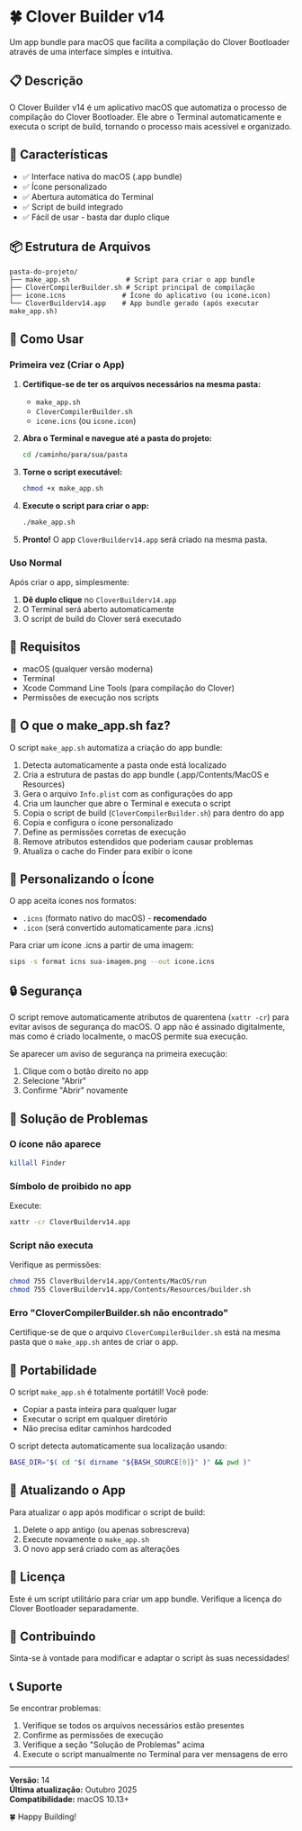 # 🍀 Clover Builder v14

Um app bundle para macOS que facilita a compilação do Clover Bootloader através de uma interface simples e intuitiva.

## 📋 Descrição

O Clover Builder v14 é um aplicativo macOS que automatiza o processo de compilação do Clover Bootloader. Ele abre o Terminal automaticamente e executa o script de build, tornando o processo mais acessível e organizado.

## 🎯 Características

- ✅ Interface nativa do macOS (.app bundle)
- ✅ Ícone personalizado
- ✅ Abertura automática do Terminal
- ✅ Script de build integrado
- ✅ Fácil de usar - basta dar duplo clique

## 📦 Estrutura de Arquivos

```
pasta-do-projeto/
├── make_app.sh              # Script para criar o app bundle
├── CloverCompilerBuilder.sh # Script principal de compilação
├── icone.icns              # Ícone do aplicativo (ou icone.icon)
└── CloverBuilderv14.app    # App bundle gerado (após executar make_app.sh)
```

## 🚀 Como Usar

### Primeira vez (Criar o App)

1. **Certifique-se de ter os arquivos necessários na mesma pasta:**
   - `make_app.sh`
   - `CloverCompilerBuilder.sh`
   - `icone.icns` (ou `icone.icon`)

2. **Abra o Terminal e navegue até a pasta do projeto:**
   ```bash
   cd /caminho/para/sua/pasta
   ```

3. **Torne o script executável:**
   ```bash
   chmod +x make_app.sh
   ```

4. **Execute o script para criar o app:**
   ```bash
   ./make_app.sh
   ```

5. **Pronto!** O app `CloverBuilderv14.app` será criado na mesma pasta.

### Uso Normal

Após criar o app, simplesmente:

1. **Dê duplo clique** no `CloverBuilderv14.app`
2. O Terminal será aberto automaticamente
3. O script de build do Clover será executado

## 🔧 Requisitos

- macOS (qualquer versão moderna)
- Terminal
- Xcode Command Line Tools (para compilação do Clover)
- Permissões de execução nos scripts

## 📝 O que o make_app.sh faz?

O script `make_app.sh` automatiza a criação do app bundle:

1. Detecta automaticamente a pasta onde está localizado
2. Cria a estrutura de pastas do app bundle (.app/Contents/MacOS e Resources)
3. Gera o arquivo `Info.plist` com as configurações do app
4. Cria um launcher que abre o Terminal e executa o script
5. Copia o script de build (`CloverCompilerBuilder.sh`) para dentro do app
6. Copia e configura o ícone personalizado
7. Define as permissões corretas de execução
8. Remove atributos estendidos que poderiam causar problemas
9. Atualiza o cache do Finder para exibir o ícone

## 🎨 Personalizando o Ícone

O app aceita ícones nos formatos:
- `.icns` (formato nativo do macOS) - **recomendado**
- `.icon` (será convertido automaticamente para .icns)

Para criar um ícone .icns a partir de uma imagem:
```bash
sips -s format icns sua-imagem.png --out icone.icns
```

## 🔒 Segurança

O script remove automaticamente atributos de quarentena (`xattr -cr`) para evitar avisos de segurança do macOS. O app não é assinado digitalmente, mas como é criado localmente, o macOS permite sua execução.

Se aparecer um aviso de segurança na primeira execução:
1. Clique com o botão direito no app
2. Selecione "Abrir"
3. Confirme "Abrir" novamente

## 🐛 Solução de Problemas

### O ícone não aparece
```bash
killall Finder
```

### Símbolo de proibido no app
Execute:
```bash
xattr -cr CloverBuilderv14.app
```

### Script não executa
Verifique as permissões:
```bash
chmod 755 CloverBuilderv14.app/Contents/MacOS/run
chmod 755 CloverBuilderv14.app/Contents/Resources/builder.sh
```

### Erro "CloverCompilerBuilder.sh não encontrado"
Certifique-se de que o arquivo `CloverCompilerBuilder.sh` está na mesma pasta que o `make_app.sh` antes de criar o app.

## 📂 Portabilidade

O script `make_app.sh` é totalmente portátil! Você pode:
- Copiar a pasta inteira para qualquer lugar
- Executar o script em qualquer diretório
- Não precisa editar caminhos hardcoded

O script detecta automaticamente sua localização usando:
```bash
BASE_DIR="$( cd "$( dirname "${BASH_SOURCE[0]}" )" && pwd )"
```

## 🔄 Atualizando o App

Para atualizar o app após modificar o script de build:

1. Delete o app antigo (ou apenas sobrescreva)
2. Execute novamente o `make_app.sh`
3. O novo app será criado com as alterações

## 📄 Licença

Este é um script utilitário para criar um app bundle. Verifique a licença do Clover Bootloader separadamente.

## 🤝 Contribuindo

Sinta-se à vontade para modificar e adaptar o script às suas necessidades!

## 📞 Suporte

Se encontrar problemas:
1. Verifique se todos os arquivos necessários estão presentes
2. Confirme as permissões de execução
3. Verifique a seção "Solução de Problemas" acima
4. Execute o script manualmente no Terminal para ver mensagens de erro

---

**Versão:** 14  
**Última atualização:** Outubro 2025  
**Compatibilidade:** macOS 10.13+

🍀 Happy Building!
